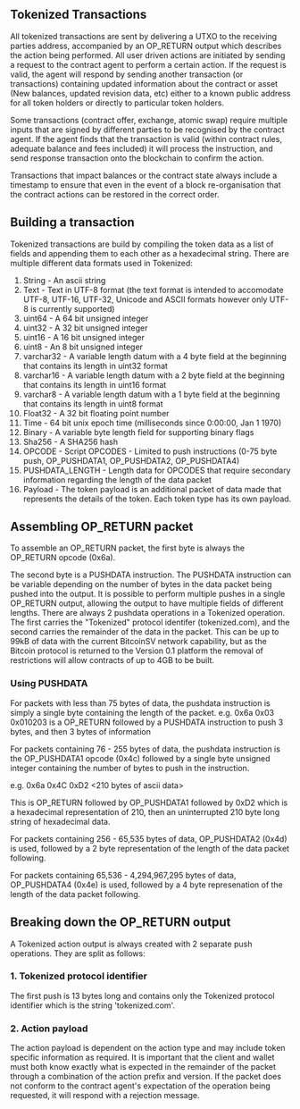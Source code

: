 ## Tokenized Transactions

All tokenized transactions are sent by delivering a UTXO to the receiving parties address, accompanied by an OP_RETURN output which describes the action being performed. All user driven actions are initiated by sending a request to the contract agent to perform a certain action. If the request is valid, the agent will respond by sending another transaction (or transactions) containing updated information about the contract or asset (New balances, updated revision data, etc) either to a known public address for all token holders or directly to particular token holders.

Some transactions (contract offer, exchange, atomic swap) require multiple inputs that are signed by different parties to be recognised by the contract agent. If the agent finds that the transaction is valid (within contract rules, adequate balance and fees included) it will process the instruction, and send response transaction onto the blockchain to confirm the action.

Transactions that impact balances or the contract state always include a timestamp to ensure that even in the event of a block re-organisation that the contract actions can be restored in the correct order.

## Building a transaction

Tokenized transactions are build by compiling the token data as a list of fields and appending them to each other as a hexadecimal string. There are multiple different data formats used in Tokenized:

1. String - An ascii string
2. Text - Text in UTF-8 format (the text format is intended to accomodate UTF-8, UTF-16, UTF-32, Unicode and ASCII formats however only UTF-8 is currently supported)
3. uint64 - A 64 bit unsigned integer
4. uint32 - A 32 bit unsigned integer
5. uint16 - A 16 bit unsigned integer
6. uint8 - An 8 bit unsigned integer
7. varchar32 - A variable length datum with a 4 byte field at the beginning that contains its length in uint32 format
8. varchar16 - A variable length datum with a 2 byte field at the beginning that contains its length in uint16 format
9. varchar8 - A variable length datum with a 1 byte field at the beginning that contains its length in uint8 format
10. Float32 - A 32 bit floating point number
11. Time - 64 bit unix epoch time (milliseconds since 0:00:00, Jan 1 1970)
12. Binary - A variable byte length field for supporting binary flags
13. Sha256 - A SHA256 hash
14. OPCODE - Script OPCODES - Limited to push instructions (0-75 byte push, OP_PUSHDATA1, OP_PUSHDATA2, OP_PUSHDATA4)
15. PUSHDATA_LENGTH - Length data for OPCODES that require secondary information regarding the length of the data packet
16. Payload - The token payload is an additional packet of data made that represents the details of the token. Each token type has its own payload.

## Assembling OP_RETURN packet

To assemble an OP_RETURN packet, the first byte is always the OP_RETURN opcode (0x6a).

The second byte is a PUSHDATA instruction. The PUSHDATA instruction can be variable depending on the number of bytes in the data packet being pushed into the output. It is possible to perform multiple pushes in a single OP_RETURN output, allowing the output to have multiple fields of different lengths. There are always 2 pushdata operations in a Tokenized operation. The first carries the "Tokenized" protocol identifer (tokenized.com), and the second carries the remainder of the data in the packet. This can be up to 99kB of data with the current BitcoinSV network capability, but as the Bitcoin protocol is returned to the Version 0.1 platform the removal of restrictions will allow contracts of up to 4GB to be built.

### Using PUSHDATA

For packets with less than 75 bytes of data, the pushdata instruction is simply a single byte containing the length of the packet.
e.g. 0x6a 0x03 0x010203 is a OP_RETURN followed by a PUSHDATA instruction to push 3 bytes, and then 3 bytes of information

For packets containing 76 - 255 bytes of data, the pushdata instruction is the OP_PUSHDATA1 opcode (0x4c) followed by a single byte unsigned integer containing the number of bytes to push in the instruction.

e.g. 0x6a 0x4C 0xD2 <210 bytes of ascii data>

This is OP_RETURN followed by OP_PUSHDATA1 followed by 0xD2 which is a hexadecimal representation of 210, then an uninterrupted 210 byte long string of hexadecimal data.

For packets containing 256 - 65,535 bytes of data, OP_PUSHDATA2 (0x4d) is used, followed by a 2 byte representation of the length of the data packet following.

For packets containing 65,536 - 4,294,967,295 bytes of data, OP_PUSHDATA4 (0x4e) is used, followed by a 4 byte represenation of the length of the data packet following.

## Breaking down the OP_RETURN output

A Tokenized action output is always created with 2 separate push operations. They are split as follows:

### 1. Tokenized protocol identifier

The first push is 13 bytes long and contains only the Tokenized protocol identifier which is the string 'tokenized.com'.

### 2. Action payload

The action payload is dependent on the action type and may include token specific information as required. It is important that the client and wallet must both know exactly what is expected in the remainder of the packet through a combination of the action prefix and version. If the packet does not conform to the contract agent's expectation of the operation being requested, it will respond with a rejection message.
